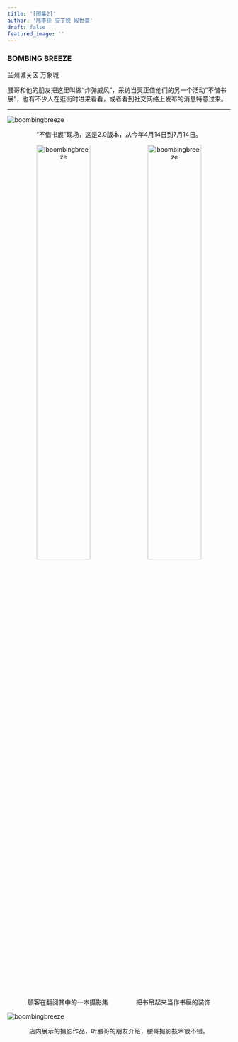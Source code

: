 ```yaml
---
title: '[图集2]'
author: '陈李佳 安丁悦 段世豪'
draft: false
featured_image: ''
---
```

### BOMBING BREEZE

兰州城关区 万象城

腰哥和他的朋友把这里叫做“炸弹威风”，采访当天正值他们的另一个活动“不借书展”，也有不少人在逛街时进来看看，或者看到社交网络上发布的消息特意过来。

---

![boombingbreeze](/images/IMG_9396.JPG)
 <p style="text-align:center">“不借书展”现场，这是2.0版本，从今年4月14日到7月14日。</p>

<center class ='img'>
<img title="boombingbreeze" src=/images/IMG_9400.JPG width="49%">
<img title="boombingbreeze" src=/images/IMG_9383.JPG width="49%">
</center>
 <p style="text-align:center">顾客在翻阅其中的一本摄影集&nbsp;&nbsp;&nbsp;&nbsp;&nbsp;&nbsp;&nbsp;&nbsp;&nbsp;&nbsp;&nbsp;&nbsp;&nbsp;&nbsp;&nbsp;&nbsp;把书吊起来当作书展的装饰</p>


![boombingbreeze](/images/IMG_9381.JPG)
 <p style="text-align:center">店内展示的摄影作品，听腰哥的朋友介绍，腰哥摄影技术很不错。</p>